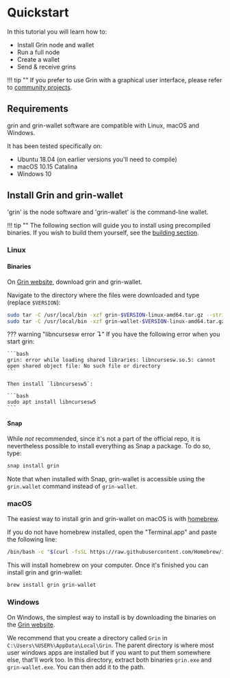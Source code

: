 # Quickstart

In this tutorial you will learn how to:

- Install Grin node and wallet
- Run a full node
- Create a wallet
- Send & receive grins

!!! tip ""
    If you prefer to use Grin with a graphical user interface, please refer to [community projects](community-projects.md).

## Requirements

grin and grin-wallet software are compatible with Linux, macOS and Windows.

It has been tested specifically on:

- Ubuntu 18.04 (on earlier versions you'll need to compile)
- macOS 10.15 Catalina
- Windows 10

## Install Grin and grin-wallet

'grin' is the node software and 'grin-wallet' is the command-line wallet.

!!! tip ""
    The following section will guide you to install using precompiled binaries.
    If you wish to build them yourself, see the [building section](https://github.com/mimblewimble/grin/blob/master/doc/build.md).

### Linux

#### Binaries

On [Grin website](https://grin.mw/download), download grin and grin-wallet.

Navigate to the directory where the files were downloaded and type (replace `$VERSION`):

```bash
sudo tar -C /usr/local/bin -xzf grin-$VERSION-linux-amd64.tar.gz --strip-components=1
sudo tar -C /usr/local/bin -xzf grin-wallet-$VERSION-linux-amd64.tar.gz --strip-components=1
```

??? warning "libncursesw error &#8628;"
    If you have the following error when you start grin:

    ```bash
    grin: error while loading shared libraries: libncursesw.so.5: cannot open shared object file: No such file or directory
    ```

    Then install `libncursesw5`:

    ```bash
    sudo apt install libncursesw5
    ```

#### Snap

While *not* recommended, since it's not a part of the official repo, it is nevertheless possible to install everything as Snap a package. To do so, type:

```bash
snap install grin
```

Note that when installed with Snap, grin-wallet is accessible using the `grin.wallet` command instead of `grin-wallet`.



### macOS

The easiest way to install grin and grin-wallet on macOS is with [homebrew](https://brew.sh).

If you do not have homebrew installed, open the "Terminal.app" and paste the following line:

```bash
/bin/bash -c "$(curl -fsSL https://raw.githubusercontent.com/Homebrew/install/master/install.sh)"
```

This will install homebrew on your computer. Once it's finished you can install grin and grin-wallet:

```bash
brew install grin grin-wallet
```

### Windows

On Windows, the simplest way to install is by downloading the binaries on the [Grin website](https://grin.mw/download).

We recommend that you create a directory called `Grin` in `C:\Users\%USER%\AppData\Local\Grin`. The parent directory is where most user windows apps are installed but if you want to put them somewhere else, that'll work too. In this directory, extract both binaries `grin.exe` and `grin-wallet.exe`. You can then add it to the path.

